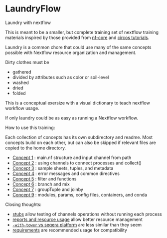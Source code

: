 # LaundryFlow
Laundry with nextflow

This is meant to be a smaller, but complete training set of nextflow training materials inspired by those provided from [nf-core](https://github.com/nextflow-io/training) and [circos tutorials](https://circos.ca/tutorials/lessons/).

Laundry is a common chore that could use many of the same concepts possible with Nextflow resource organization and management. 

Dirty clothes must be
- gathered
- divided by attributes such as color or soil-level
- washed
- dried
- folded

This is a conceptual exersize with a visual dictionary to teach nextflow workflow usage.

If only laundry could be as easy as running a Nextflow workflow.

How to use this training:

Each collection of concepts has its own subdirectory and readme. Most concepts build on each other, but can also be skipped if relevant files are copied to the home directory.

- [Concept 1](./concept1/) : main.nf structure and input channel from path
- [Concept 2](./concept2/) : using channels to connect processes and collect()
- [Concept 3](./concept3/) : sample sheets, tuples, and metadata
- [Concept 4](./concept4/) : error messages and common directives
- [Concept 5](./concept5/) : filter and functions
- [Concept 6](./concept6/) : branch and mix
- [Concept 7](./concept7/) : groupTuple and joinby
- [Concept 9](./concept8/) : modules, params, config files, containers, and conda


Closing thoughts:
- [stubs](https://www.nextflow.io/docs/latest/process.html#stub) allow testing of channels operations without running each process
- [reports and resource usage](https://www.nextflow.io/docs/latest/metrics.html) allow better resource management
- [`-with-tower` vs seqera platform](https://training.nextflow.io/basic_training/seqera_platform/) are less similar than they seem
- [requirements](https://nf-co.re/docs/guidelines/pipelines/overview#requirements) are recommended usage for compatibility
